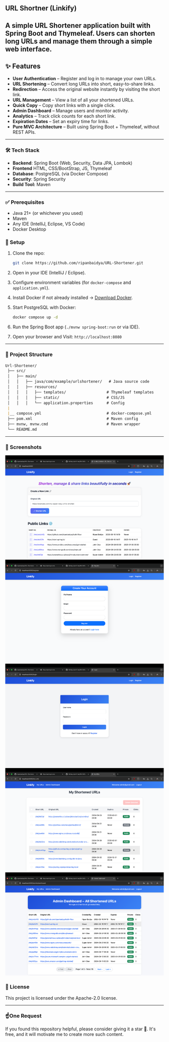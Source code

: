## URL Shortner (Linkify)

A **simple URL Shortener application** built with Spring Boot and Thymeleaf.
Users can shorten long URLs and manage them through a simple web interface.
---

## ✨ Features
- **User Authentication** – Register and log in to manage your own URLs.
- **URL Shortening** – Convert long URLs into short, easy-to-share links.
- **Redirection** – Access the original website instantly by visiting the short link.
- **URL Management** – View a list of all your shortened URLs.
- **Quick Copy** – Copy short links with a single click.
- **Admin Dashboard** – Manage users and monitor activity.
- **Analytics** – Track click counts for each short link.
- **Expiration Dates** – Set an expiry time for links.
- **Pure MVC Architecture** – Built using Spring Boot + Thymeleaf, without REST APIs.

---

### 🛠️ Tech Stack

* **Backend**: Spring Boot (Web, Security, Data JPA, Lombok)
* **Frontend** HTML, CSS/BootStrap, JS, Thymeleaf
* **Database**: PostgreSQL (via Docker Compose)
* **Security**: Spring Security
* **Build Tool:** Maven
---

### ✅ Prerequisites
- Java 21+ (or whichever you used)
- Maven
- Any IDE (IntelliJ, Eclipse, VS Code)
- Docker Desktop

### 🚀 Setup

1. Clone the repo:

   ```bash
   git clone https://github.com/ripanbaidya/URL-Shortener.git
   ```
2. Open in your IDE (IntelliJ / Eclipse).
3. Configure environment variables (for `docker-compose` and `application.yml`).
4. Install Docker if not already installed → [Download Docker](https://www.docker.com/products/docker-desktop).
5. Start PostgreSQL with Docker:

   ```bash
   docker compose up -d
   ```
6. Run the Spring Boot app (`./mvnw spring-boot:run` or via IDE).
7. Open your browser and Visit: `http://localhost:8080`

---

### 📂 Project Structure 
```markdown
Url-Shortener/
 ├── src/
 │   ├── main/
 │   │   ├── java/com/example/urlshortener/   # Java source code
 │   │   ├── resources/
 │   │   │   ├── templates/                  # Thymeleaf templates
 │   │   │   ├── static/                     # CSS/JS
 │   │   │   └── application.properties      # Config
 |
 |__ compose.yml                             # docker-compose.yml
 ├── pom.xml                                 # Maven config
 ├── mvnw, mvnw.cmd                          # Maven wrapper
 └── README.md

```

---

### 📸 Screenshots
![Home Page](screenshots/home.png)
![Shorten URL](screenshots/signup.png)
![Shorten URL](screenshots/login.png)
![Shorten URL](screenshots/my-urls.png)
![Shorten URL](screenshots/admin-dashboard.png)


### 📄 License
This project is licensed under the Apache-2.0 license.

---

### ☝️One Request

If you found this repository helpful, please consider giving it a star 🌟. It's free, and it will motivate me to create more such content.